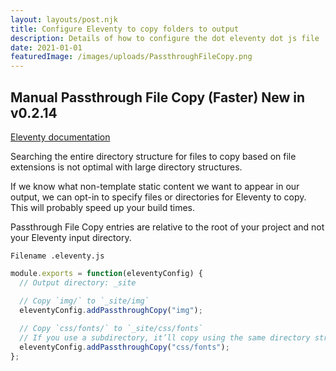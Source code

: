 ```yaml
---
layout: layouts/post.njk
title: Configure Eleventy to copy folders to output
description: Details of how to configure the dot eleventy dot js file
date: 2021-01-01
featuredImage: /images/uploads/PassthroughFileCopy.png
---
```

## Manual Passthrough File Copy (Faster) New in v0.2.14

[Eleventy documentation](https://www.11ty.dev/docs/copy/)

Searching the entire directory structure for files to copy based on file extensions is not optimal with large directory structures. 

If we know what non-template static content we want to appear in our output, we can opt-in to specify files or directories for Eleventy to copy. This will probably speed up your build times.

Passthrough File Copy entries are relative to the root of your project and not your Eleventy input directory.

`Filename .eleventy.js`

```js
module.exports = function(eleventyConfig) {
  // Output directory: _site

  // Copy `img/` to `_site/img`
  eleventyConfig.addPassthroughCopy("img");
  
  // Copy `css/fonts/` to `_site/css/fonts`
  // If you use a subdirectory, it’ll copy using the same directory structure.
  eleventyConfig.addPassthroughCopy("css/fonts");
};
```